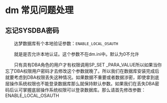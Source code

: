 # dm 常见问题处理

## 忘记SYSDBA密码

　　达梦数据库有个本地验证参数：`ENABLE_LOCAL_OSAUTH`​

　　就是是否允许本地认证。这个参数不在dm.ini中。默认为0不允许

　　只有具有DBA角色的用户才有权限调用SP_SET _PARA_VALUE所以如果当你忘了DBA权限用户密码才去修改这个参数就晚了。所以我们在数据库安装完成后就要考虑到DBA权限丢失这种情况。如果数据不重要或者数据涉密，即使拿到底层操作系统权限也不能登录数据库那么就保持默认参数。如果我们在丢失DBA密码后认可掌握底层操作系统权限可以登录数据库。那么请首先修改参数：ENABLE_LOCAL_OSAUTH
